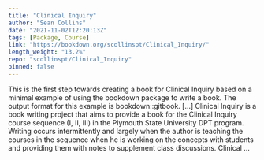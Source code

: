 ```yaml
---
title: "Clinical Inquiry"
author: "Sean Collins"
date: "2021-11-02T12:20:13Z"
tags: [Package, Course]
link: "https://bookdown.org/scollinspt/Clinical_Inquiry/"
length_weight: "13.2%"
repo: "scollinspt/Clinical_Inquiry"
pinned: false
---
```


This is the first step towards creating a book for Clinical Inquiry based on a minimal example of using the bookdown package to write a book. The output format for this example is bookdown::gitbook. [...] Clinical Inquiry is a book writing project that aims to provide a book for the Clinical Inquiry course sequence (I, II, III) in the Plymouth State University DPT program. Writing occurs intermittently and largely when the author is teaching the courses in the sequence when he is working on the concepts with students and providing them with notes to supplement class discussions. Clinical ...
